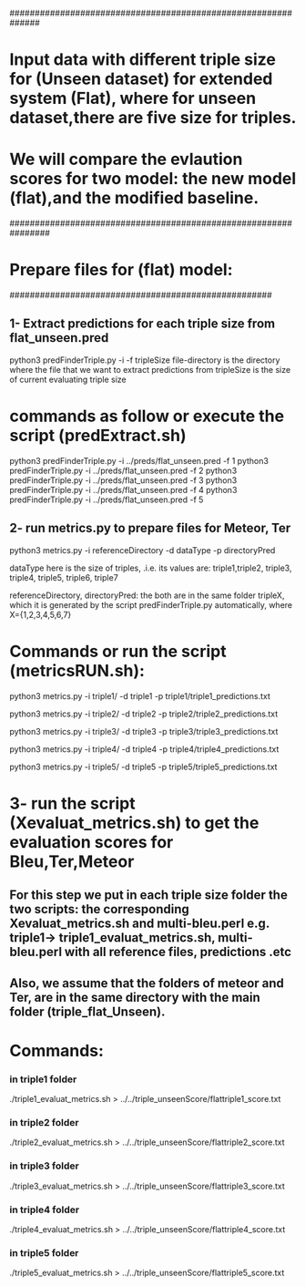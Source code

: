 ##############################################################
# Input data with different triple size for (Unseen dataset) for extended system (Flat), where for unseen dataset,there are five size for  triples.
# We will compare the evlaution scores for two model: the new model (flat),and the modified baseline.

################################################################
# Prepare files for (flat) model:
####################################################

## 1- Extract predictions for each triple size from flat_unseen.pred
 python3 predFinderTriple.py -i <file-directory> -f tripleSize
file-directory is the directory where the file that we want to extract predictions from
tripleSize is the size of current evaluating triple size

# commands as follow or execute the script (predExtract.sh)   
 python3 predFinderTriple.py -i ../preds/flat_unseen.pred -f 1
python3 predFinderTriple.py -i ../preds/flat_unseen.pred -f 2
 python3 predFinderTriple.py -i ../preds/flat_unseen.pred -f 3
 python3 predFinderTriple.py -i ../preds/flat_unseen.pred -f 4
 python3 predFinderTriple.py -i ../preds/flat_unseen.pred -f 5

## 2- run metrics.py to prepare files for Meteor, Ter

 python3 metrics.py -i referenceDirectory -d dataType -p directoryPred

dataType here is the size of triples, .i.e. its values are: triple1,triple2, triple3,
triple4, triple5, triple6, triple7

referenceDirectory, directoryPred: the both are in the same folder tripleX, which it is generated by the script predFinderTriple.py automatically, where X={1,2,3,4,5,6,7}

# Commands or run the script (metricsRUN.sh):
 
 python3 metrics.py -i triple1/ -d triple1 -p triple1/triple1_predictions.txt

 python3 metrics.py -i triple2/ -d triple2 -p triple2/triple2_predictions.txt

 python3 metrics.py -i triple3/ -d triple3 -p triple3/triple3_predictions.txt

 python3 metrics.py -i triple4/ -d triple4 -p triple4/triple4_predictions.txt

 python3 metrics.py -i triple5/ -d triple5 -p triple5/triple5_predictions.txt



# 3- run the script (Xevaluat_metrics.sh) to get the evaluation scores for Bleu,Ter,Meteor
## For this step we put in each triple size folder the two scripts: the corresponding Xevaluat_metrics.sh and multi-bleu.perl e.g. triple1-> triple1_evaluat_metrics.sh, multi-bleu.perl with all reference files, predictions .etc
## Also, we assume that the folders of meteor and Ter, are in the same directory with the main folder (triple_flat_Unseen).

# Commands:
### in triple1 folder
 ./triple1_evaluat_metrics.sh > ../../triple_unseenScore/flattriple1_score.txt
### in triple2 folder
 ./triple2_evaluat_metrics.sh > ../../triple_unseenScore/flattriple2_score.txt
### in triple3 folder
 ./triple3_evaluat_metrics.sh > ../../triple_unseenScore/flattriple3_score.txt
### in triple4 folder
 ./triple4_evaluat_metrics.sh > ../../triple_unseenScore/flattriple4_score.txt
### in triple5 folder
 ./triple5_evaluat_metrics.sh > ../../triple_unseenScore/flattriple5_score.txt

